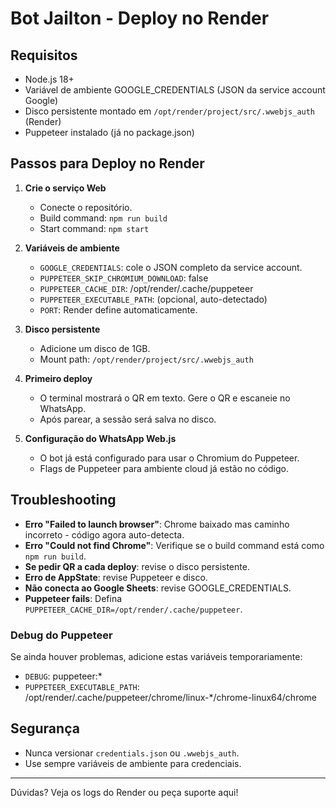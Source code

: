 # Bot Jailton - Deploy no Render

## Requisitos
- Node.js 18+
- Variável de ambiente GOOGLE_CREDENTIALS (JSON da service account Google)
- Disco persistente montado em `/opt/render/project/src/.wwebjs_auth` (Render)
- Puppeteer instalado (já no package.json)

## Passos para Deploy no Render

1. **Crie o serviço Web**
   - Conecte o repositório.
   - Build command: `npm run build`
   - Start command: `npm start`

2. **Variáveis de ambiente**
   - `GOOGLE_CREDENTIALS`: cole o JSON completo da service account.
   - `PUPPETEER_SKIP_CHROMIUM_DOWNLOAD`: false
   - `PUPPETEER_CACHE_DIR`: /opt/render/.cache/puppeteer
   - `PUPPETEER_EXECUTABLE_PATH`: (opcional, auto-detectado)
   - `PORT`: Render define automaticamente.

3. **Disco persistente**
   - Adicione um disco de 1GB.
   - Mount path: `/opt/render/project/src/.wwebjs_auth`

4. **Primeiro deploy**
   - O terminal mostrará o QR em texto. Gere o QR e escaneie no WhatsApp.
   - Após parear, a sessão será salva no disco.

5. **Configuração do WhatsApp Web.js**
   - O bot já está configurado para usar o Chromium do Puppeteer.
   - Flags de Puppeteer para ambiente cloud já estão no código.

## Troubleshooting
- **Erro "Failed to launch browser"**: Chrome baixado mas caminho incorreto - código agora auto-detecta.
- **Erro "Could not find Chrome"**: Verifique se o build command está como `npm run build`.
- **Se pedir QR a cada deploy**: revise o disco persistente.
- **Erro de AppState**: revise Puppeteer e disco.
- **Não conecta ao Google Sheets**: revise GOOGLE_CREDENTIALS.
- **Puppeteer fails**: Defina `PUPPETEER_CACHE_DIR=/opt/render/.cache/puppeteer`.

### Debug do Puppeteer
Se ainda houver problemas, adicione estas variáveis temporariamente:
- `DEBUG`: puppeteer:*
- `PUPPETEER_EXECUTABLE_PATH`: /opt/render/.cache/puppeteer/chrome/linux-*/chrome-linux64/chrome

## Segurança
- Nunca versionar `credentials.json` ou `.wwebjs_auth`.
- Use sempre variáveis de ambiente para credenciais.

---

Dúvidas? Veja os logs do Render ou peça suporte aqui!
